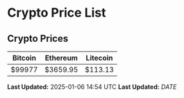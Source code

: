 # Crypto Price List

## Crypto Prices
| Bitcoin | Ethereum | Litecoin |
| ------- | -------- | -------- |
| $99977 | $3659.95 | $113.13 |
**Last Updated:** 2025-01-06 14:54 UTC
**Last Updated:** $DATE$
